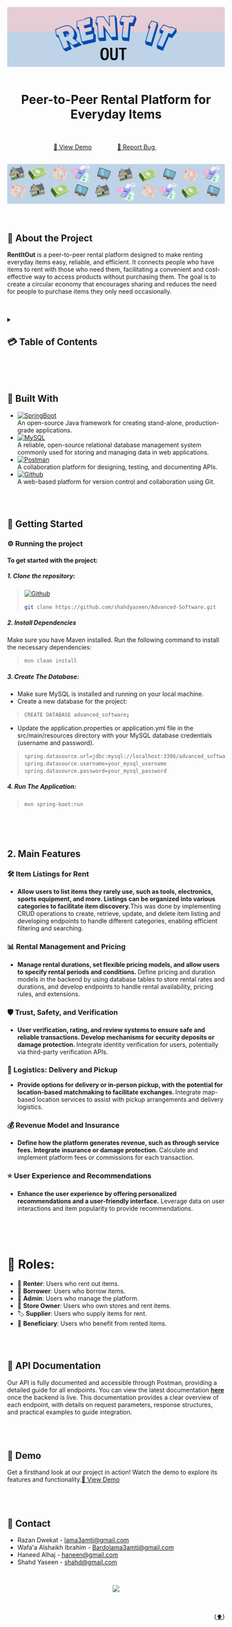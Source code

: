 <a name="readme-top"></a>
<div align="center">
     <br>
   <br>
  <img src="nmnm.PNG" alt="Description of the image">
</div>
<div align="center">
  <br>
  <h1>Peer-to-Peer Rental Platform for Everyday Items</h1> &nbsp;
<div align="center">
  <p align="center">
    <a href="DEMO LINK">👾 View Demo</a>
    &nbsp;&nbsp;&nbsp;&nbsp;&nbsp;&nbsp;&nbsp;&nbsp;&nbsp;&nbsp;&nbsp;&nbsp;&nbsp;
    <a href="REPORT LINK">🐞 Report Bug </a>
    &nbsp;&nbsp;&nbsp;&nbsp;&nbsp;&nbsp;&nbsp;&nbsp;&nbsp;&nbsp;&nbsp;&nbsp;&nbsp;
  </p>
     <br>
</div>
     
</div>
<div align="center">
  <img src="lama3ametrazan.PNG" alt="Description of the image">
</div>
<br>
<br>




<a name="intro"></a>
## 🌟 About the Project
<strong>RentItOut</strong> is a peer-to-peer rental platform designed to make renting everyday items easy, reliable, and efficient. It connects people who have items to rent with those who need them, facilitating a convenient and cost-effective way to access products without purchasing them. The goal is to create a circular economy that encourages sharing and reduces the need for people to purchase items they only need occasionally.
<br>
<br>
<br>


<details>
  <summary><h2>💳 Table of Contents<h2\></summary>
  <ol>
    <li><a href="#intro">Introduction (What's RentItOut?)</a></li>
    <li><a href="#bw">Built With</a></li>
    <li><a href="#gs">Getting Started</a></li>
    <li><a href="#coref">Main Features</a></li>
    <li><a href="#roles">Roles</a></li>
    <li><a href="#API">API Documentation</a></li>
    <li><a href="#demo">Demo</a></li>
    <li><a href="#contact">Contact</a></li>
  </ol>
</details>
 <br>
 <br>
 <br>


<a name="bw"></a>
## 🔨 Built With
* [![SpringBoot][Spring-boot]][SpringURL] <br>An open-source Java framework for creating stand-alone, production-grade applications.
* [![MySQL][MySQL]][MySQLURL] <br>A reliable, open-source relational database management system commonly used for storing and managing data in web applications.
* [![Postman][Postman]][PostmanURL] <br>A collaboration platform for designing, testing, and documenting APIs.
* [![Github][Github]][GithubURL] <br>A web-based platform for version control and collaboration using Git.
<br>
<br>



<a name="gs"></a>
## 🚀 Getting Started
### ⚙️ Running the project
#### To get started with the project:
##### 1. Clone the repository:
> [![Github][Github]][wewe]
>
> ```sh
> git clone https://github.com/shahdyaseen/Advanced-Software.git
> ```
##### 2. Install Dependencies
Make sure you have Maven installed. Run the following command to install the necessary dependencies:
>
> ```sh
> mvn clean install
> ```
##### 3. Create The Database:
* Make sure MySQL is installed and running on your local machine.
* Create a new database for the project:
>
> ```sh
> CREATE DATABASE advanced_software;
> ```
* Update the application.properties or application.yml file in the src/main/resources directory with your MySQL database credentials (username and password).
>
> ```sh
> spring.datasource.url=jdbc:mysql://localhost:3306/advanced_software
> spring.datasource.username=your_mysql_username
> spring.datasource.password=your_mysql_password
> ```
##### 4. Run The Application:
>
> ```sh
> mvn spring-boot:run
> ```
<br>
<br>
<br>



 <a name="coref"></a>

## 2. Main Features
### 🛠️ Item Listings for Rent
- <strong> Allow users to list items they rarely use, such as tools, electronics, sports equipment, and more. Listings can be organized into various categories to facilitate item discovery.</strong>This was done by implementing CRUD operations to create, retrieve, update, and delete item listing and developing endpoints to handle different categories, enabling efficient filtering and searching.
  <br>
  
### 📊 Rental Management and Pricing
- <strong> Manage rental durations, set flexible pricing models, and allow users to specify rental periods and conditions. </strong>Define pricing and duration models in the backend by using database tables to store rental rates and durations, and develop endpoints to handle rental availability, pricing rules, and extensions.
  <br>

### 🛡️ Trust, Safety, and Verification
- <strong> User verification, rating, and review systems to ensure safe and reliable transactions. Develop mechanisms for security deposits or damage protection. </strong>Integrate identity verification for users, potentially via third-party verification APIs. 
  <br>
  
### 🚚 Logistics: Delivery and Pickup
- <strong> Provide options for delivery or in-person pickup, with the potential for location-based matchmaking to facilitate exchanges. </strong>Integrate map-based location services to assist with pickup arrangements and delivery logistics.
  <br>

### 💰 Revenue Model and Insurance
- <strong> Define how the platform generates revenue, such as through service fees. Integrate insurance or damage protection. </strong>Calculate and implement platform fees or commissions for each transaction. 
  <br>

### ⭐ User Experience and Recommendations
- <strong> Enhance the user experience by offering personalized recommendations and a user-friendly interface.</strong> Leverage data on user interactions and item popularity to provide recommendations. 
  <br>
 <br>
 <br>
 <br>


 <a name="roles"></a>
# 👥 Roles:
- 👤 **Renter**: Users who rent out items.
- 👥 **Borrower**: Users who borrow items.
- 🔧 **Admin**: Users who manage the platform.
- 🏬 **Store Owner**: Users who own stores and rent items.
- 🏷️ **Supplier**: Users who supply items for rent.
- 💼 **Beneficiary**: Users who benefit from rented items.
  <br>
 <br>
 <br>





<a name="API"></a>
## 📝 API Documentation
Our API is fully documented and accessible through Postman, providing a detailed guide for all endpoints. You can view the latest documentation <a href="POSTMAN URLL"><strong>here</strong></a>  once the backend is live. This documentation provides a clear overview of each endpoint, with details on request parameters, response structures, and practical examples to guide integration.
<br>
<br>
<br>
<br>


<a name="demo"></a>
## 📸 Demo
Get a firsthand look at our project in action! Watch the demo to explore its features and functionality.<a href="DEMO LINK">🚀 View Demo</a>
<br>
<br>
<br>
<br>



<a name="contact"></a>
## 📱 Contact
* Razan Dwekat - lama3amti@gmail.com
* Wafa'a Alshaikh Ibrahim - Bardolama3amti@gmail.com
* Haneed Alhaj - haneen@gmail.com
* Shahd Yaseen - shahd@gmail.com
<br>
  <p align="center"><a href="https://github.com/shahdyaseen/Advanced-Software/graphs/contributors">
  <img src="https://contrib.rocks/image?repo=shahdyaseen/Advanced-Software" />
</a> </p>
 <br>
 <p align="right">(<a href="#readme-top">⬆️</a>)</p>
 <br>
<br>
<br>
<br>



[MySQL]: https://img.shields.io/badge/MySQL-4479A1?style=for-the-badge&logo=mysql&logoColor=white
[MySQLURL]: https://www.mysql.com/
[Spring-boot]: https://img.shields.io/badge/Spring%20Boot-6DB33F?style=for-the-badge&logo=spring-boot&logoColor=white
[SpringURL]: https://spring.io/projects/spring-boot
[GithubURL]: https://github.com/
[Postman]: https://img.shields.io/badge/Postman-FF6C37?style=for-the-badge&logo=postman&logoColor=white
[PostmanURL]: https://www.postman.com/
[wewe]: https://github.com/shahdyaseen/Advanced-Software.git
[JQuery-url]: https://jquery.com 
[Github]: https://img.shields.io/badge/GitHub-181717?style=for-the-badge&logo=github&logoColor=white

